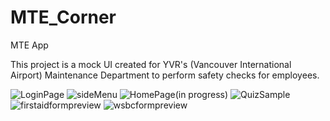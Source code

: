 # MTE_Corner
MTE App

This project is a mock UI created for YVR's (Vancouver International Airport) Maintenance Department to perform safety checks for employees.

![LoginPage](https://user-images.githubusercontent.com/63366277/227668696-3d646e4f-251b-4aa5-acbb-27186ab7cdfd.jpg)
![sideMenu](https://user-images.githubusercontent.com/63366277/227668702-a73088ac-654e-4258-b1c4-4758ecdea8b9.jpg)
![HomePage(in progress)](https://user-images.githubusercontent.com/63366277/227668752-63e4c9e1-c328-4259-afd0-0e6b43112cb8.jpg)
![QuizSample](https://user-images.githubusercontent.com/63366277/227668743-5f323a27-3cd1-4756-b986-9a2d39f22bed.jpg)
![firstaidformpreview](https://user-images.githubusercontent.com/63366277/227668770-a4a72177-0207-4e76-b047-2c8aebb97485.jpg)
![wsbcformpreview](https://user-images.githubusercontent.com/63366277/227668944-9944d9b5-3316-4614-866b-5d5681586dd7.jpg)
